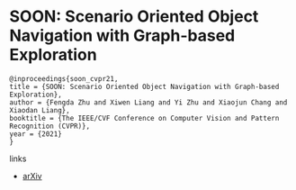 # SOON: Scenario Oriented Object Navigation with Graph-based Exploration

```
@inproceedings{soon_cvpr21,
title = {SOON: Scenario Oriented Object Navigation with Graph-based Exploration},
author = {Fengda Zhu and Xiwen Liang and Yi Zhu and Xiaojun Chang and Xiaodan Liang},
booktitle = {The IEEE/CVF Conference on Computer Vision and Pattern Recognition (CVPR)},
year = {2021}
}
```

links
- [arXiv](https://arxiv.org/abs/2103.17138)
